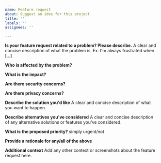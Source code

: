 ```yaml
---
name: Feature request
about: Suggest an idea for this project
title: ''
labels: ''
assignees: ''

---
```


**Is your feature request related to a problem? Please describe.**
A clear and concise description of what the problem is. Ex. I'm always frustrated when [...]

**Who is affected by the problem?**

**What is the impact?**

**Are there security concerns?**

**Are there privacy concerns?**

**Describe the solution you'd like**
A clear and concise description of what you want to happen.

**Describe alternatives you've considered**
A clear and concise description of any alternative solutions or features you've considered.

**What is the proposed priority?**
simply urgent/not

**Provide a rationale for any/all of the above**

**Additional context**
Add any other context or screenshots about the feature request here.
